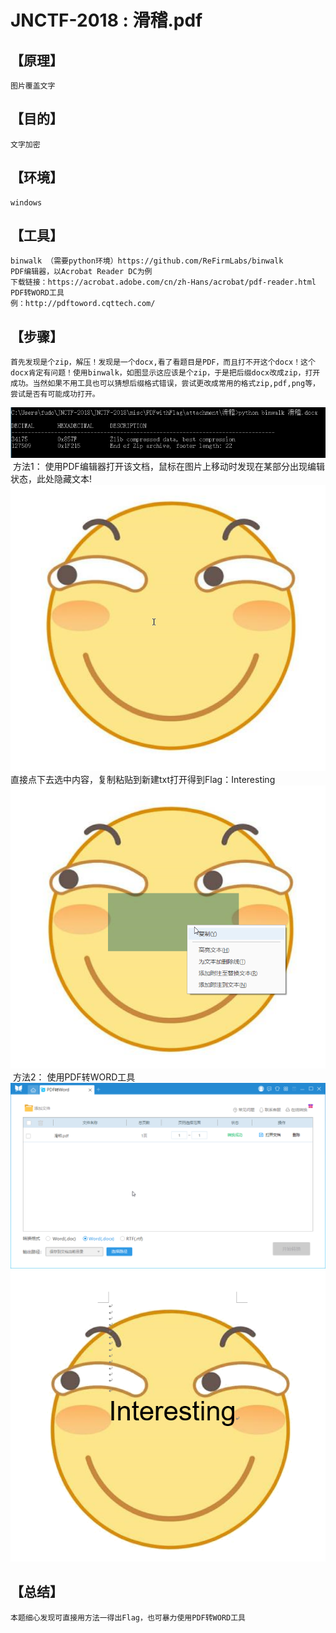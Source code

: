 # JNCTF-2018 : 滑稽.pdf
## **【原理】**
	图片覆盖文字
## **【目的】**
	文字加密
## **【环境】**
	windows
## **【工具】**
	binwalk （需要python环境）https://github.com/ReFirmLabs/binwalk
	PDF编辑器，以Acrobat Reader DC为例
	下载链接：https://acrobat.adobe.com/cn/zh-Hans/acrobat/pdf-reader.html
	PDF转WORD工具
	例：http://pdftoword.cqttech.com/
## **【步骤】**
	首先发现是个zip，解压！发现是一个docx,看了看题目是PDF，而且打不开这个docx！这个docx肯定有问题！使用binwalk，如图显示这应该是个zip，于是把后缀docx改成zip，打开成功。当然如果不用工具也可以猜想后缀格式错误，尝试更改成常用的格式zip,pdf,png等，尝试是否有可能成功打开。
![binwalk](./image/binwalk.png)
​	方法1：
​	使用PDF编辑器打开该文档，鼠标在图片上移动时发现在某部分出现编辑状态，此处隐藏文本!
![solution](./image/solution.png)
​	直接点下去选中内容，复制粘贴到新建txt打开得到Flag：Interesting
![solution2](./image/solution2.png)
​	方法2：
​	使用PDF转WORD工具
![solution3](./image/solution3.png)
![solution4](./image/solution4.png)

## **【总结】**
	本题细心发现可直接用方法一得出Flag，也可暴力使用PDF转WORD工具
